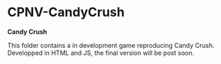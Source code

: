 # CPNV-CandyCrush
<b>Candy Crush</b>

This folder contains a in development game reproducing Candy Crush. Developped in HTML and JS, the final version will be post soon.
